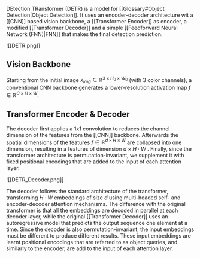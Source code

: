 
DEtection TRansformer (DETR) is a model for [[Glossary#Object Detection|Object Detection]]. It uses an encoder-decoder architecture wit a [[CNN]] based vision backbone, a [[Transformer Encoder]] as encoder, a modified [[Transformer Decoder]] and a simple [[Feedforward Neural Network (FNN)|FNN]] that makes the final detection prediction. 

![[DETR.png]]

## Vision Backbone

Starting from the initial image $x_{img} \in \mathbb{R}^{3\times H_0 \times W_0}$ (with 3 color
channels), a conventional CNN backbone generates a lower-resolution activation
map $f \in \mathbb{R}^{C\times H \times W}$.

## Transformer Encoder & Decoder

The decoder first applies a 1x1 convolution to reduces the channel dimension of the features from the [[CNN]] backbone. Afterwards the  spatial dimensions  of the features  $f \in \mathbb{R}^{d\times H \times W}$ are collapsed into one dimension, resulting in a features of dimension $d\times H \cdot W$ . Finally,  since the
transformer architecture is permutation-invariant, we supplement it with fixed
positional encodings that are added to the input of each attention layer. 

![[DETR_Decoder.png]]

The decoder follows the standard architecture of the transformer, transforming $H \cdot W$ embeddings of size $d$ using multi-headed self- and encoder-decoder attention mechanisms. The difference with the original transformer is that all the embeddings are decoded in parallel at each decoder layer,
while the original [[Transformer Decoder]] uses an autoregressive model that predicts the output sequence one element at a time. Since the decoder is also permutation-invariant,
the input embeddings must be different to produce different results. These input embeddings are learnt positional encodings that are  referred to as object queries, and similarly to the encoder, are add to the input of each attention layer.